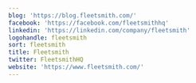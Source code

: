 ```yaml
---
blog: 'https://blog.fleetsmith.com/'
facebook: 'https://facebook.com/fleetsmithhq'
linkedin: 'https://linkedin.com/company/fleetsmith'
logohandle: fleetsmith
sort: fleetsmith
title: Fleetsmith
twitter: FleetsmithHQ
website: 'https://www.fleetsmith.com/'
---
```

